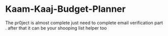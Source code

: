 # Kaam-Kaaj-Budget-Planner

The pr0ject is almost complete  just need to complete email verification part .
after that it can be your shooping list helper too
